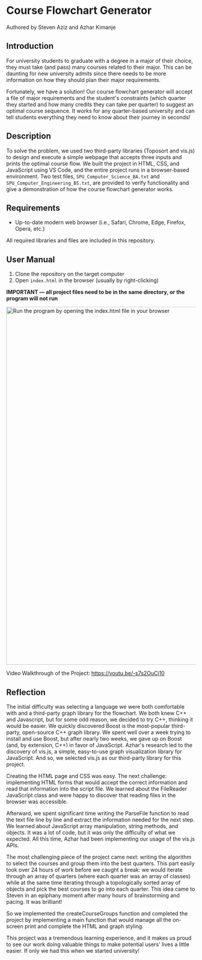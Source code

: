 # Course Flowchart Generator
Authored by Steven Aziz and Azhar Kimanje

## Introduction
For university students to graduate with a degree in a major of their choice, they must take (and pass) many courses related to their major. This can be daunting for new university admits since there needs to be more information on how they should plan their major requirements.

Fortunately, we have a solution! Our course flowchart generator will accept a file of major requirements and the student's constraints (which quarter they started and how many credits they can take per quarter) to suggest an optimal course sequence. It works for any quarter-based university and can tell students everything they need to know about their journey in seconds!

## Description
To solve the problem, we used two third-party libraries (Toposort and vis.js) to design and execute a simple webpage that accepts three inputs and prints the optimal course flow. We built the project in HTML, CSS, and JavaScript using VS Code, and the entire project runs in a browser-based environment. Two test files, `SPU_Computer_Science_BA.txt` and `SPU_Computer_Engineering_BS.txt`, are provided to verify functionality and give a demonstration of how the course flowchart generator works.

## Requirements
- Up-to-date modern web browser (i.e., Safari, Chrome, Edge, Firefox, Opera, etc.)

All required libraries and files are included in this repository.

## User Manual
1. Clone the repository on the target computer
2. Open `index.html` in the browser (usually by right-clicking)

**IMPORTANT — all project files need to be in the same directory, or the program will not run**

<img width="950" alt="Run the program by opening the index.html file in your browser" src="https://user-images.githubusercontent.com/90646854/226277263-4fb741b1-cee5-468a-ba8f-5e1d32a783c0.png">

Video Walkthrough of the Project: https://youtu.be/-s7s2OuCj10

## Reflection
The initial difficulty was selecting a language we were both comfortable with and a third-party graph library for the flowchart. We both knew C++ and Javascript, but for some odd reason, we decided to try C++, thinking it would be easier. We quickly discovered Boost is the most-popular third-party, open-source C++ graph library. We spent well over a week trying to install and use Boost, but after nearly two weeks, we gave up on Boost (and, by extension, C++) in favor of JavaScript. Azhar's research led to the discovery of vis.js, a simple, easy-to-use graph visualization library for JavaScript. And so, we selected vis.js as our third-party library for this project.

Creating the HTML page and CSS was easy. The next challenge: implementing HTML forms that would accept the correct information and read that information into the script file. We learned about the FileReader JavaScript class and were happy to discover that reading files in the browser was accessible.

Afterward, we spent significant time writing the ParseFile function to read the text file line by line and extract the information needed for the next step. We learned about JavaScript array manipulation, string methods, and objects. It was a lot of code, but it was only the difficulty of what we expected. All this time, Azhar had been implementing our usage of the vis.js APIs.

The most challenging piece of the project came next: writing the algorithm to select the courses and group them into the best quarters. This part easily took over 24 hours of work before we caught a break: we would iterate through an array of quarters (where each quarter was an array of classes) while at the same time iterating through a topologically sorted array of objects and pick the best courses to go into each quarter. This idea came to Steven in an epiphany moment after many hours of brainstorming and pacing. It was brilliant!

So we implemented the createCourseGroups function and completed the project by implementing a main function that would manage all the on-screen print and complete the HTML and graph styling.

This project was a tremendous learning experience, and it makes us proud to see our work doing valuable things to make potential users' lives a little easier. If only we had this when we started university!
